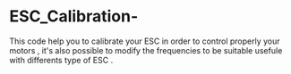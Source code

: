 # ESC_Calibration-


This code help you to calibrate your ESC in order to control properly your motors , it's also possible to modify the frequencies to be suitable usefule with differents type of ESC . 
